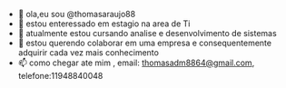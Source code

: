 - 👋 ola,eu sou @thomasaraujo88
- 👀 estou enteressado em estagio na area de Ti
- 🌱 atualmente estou cursando analise e desenvolvimento de sistemas
- 💞️ estou querendo colaborar em uma empresa e consequentemente adquirir cada vez mais conhecimento
- 📫 como chegar ate mim , email: thomasadm8864@gmail.com, telefone:11948840048

<!---
thomasaraujo88/thomasaraujo88 is a ✨ special ✨ repository because its `README.md` (this file) appears on your GitHub profile.
You can click the Preview link to take a look at your changes.
--->
